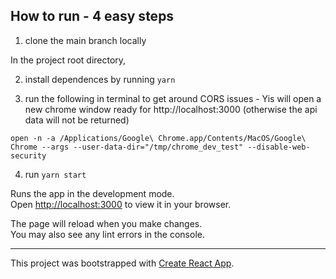 ## How to run - 4 easy steps

1. clone the main branch locally

In the project root directory,

2. install dependences by running `yarn`

3. run the following in terminal to get around CORS issues - Yis will open a new chrome window ready for http://localhost:3000
   (otherwise the api data will not be returned)

`open -n -a /Applications/Google\ Chrome.app/Contents/MacOS/Google\ Chrome --args --user-data-dir="/tmp/chrome_dev_test" --disable-web-security`

4. run `yarn start`

Runs the app in the development mode.\
Open [http://localhost:3000](http://localhost:3000) to view it in your browser.

The page will reload when you make changes.\
You may also see any lint errors in the console.

---

This project was bootstrapped with
[Create React App](https://github.com/facebook/create-react-app).
